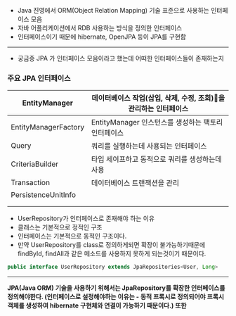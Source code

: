 
- Java 진영에서 ORM(Object Relation Mapping) 기술 표준으로 사용하는 인터페이스 모음
- 자바 어플리케이션에서 RDB 사용하는 방식을 정의한 인터페이스 
- 인터페이스이기 때문에 hibernate, OpenJPA 등이 JPA를 구현함


---

- 궁금증 JPA 가 인터페이스 모음이라고 했는데 어떠한 인터페이스들이 존재하는지

### 주요 JPA 인터페이스

| EntityManager        | 데이터베이스 작업(삽입, 삭제, 수정, 조회)을 관리하는 인터페이스 |
| -------------------- | -------------------------------------- |
| EntityManagerFactory | EntityManager 인스턴스를 생성하는 팩토리 인터페이스     |
| Query                | 쿼리를 실행하는데 사용되는 인터페이스                   |
| CriteriaBuilder      | 타입 세이프하고 동적으로 쿼리를 생성하는데 사용             |
| Transaction          | 데이터베이스 트랜잭션을 관리                        |
| PersistenceUnitInfo  |                                        |
|                      |                                        |
|                      |                                        |
- UserRepository가 인터페이스로 존재해야 하는 이유 
- 클래스는 기본적으로 정적인 구조
- 인터페이스는 기본적으로 동적인 구조이다.
- 만약 UserRepository를 class로 정의하게되면 확장이 불가능하기때문에 findById, findAll과 같은 메소드를 사용하지 못하게 되는것이기 때문이다.

```java
public interface UserRepository extends JpaRepositories<User, Long> 
```

---


**JPA(Java ORM) 기술을 사용하기 위해서는  JpaRepository를 확장한 인터페이스를 정의해야한다. (인터페이스로 설정해야하는 이유는 - 동적 프록시로 정의되어야 프록시 객체를 생성하여 hibernate 구현체와 연결이 가능하기 때문이다.) 또한**